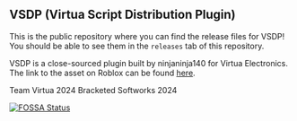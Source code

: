 ## VSDP (Virtua Script Distribution Plugin)

This is the public repository where you can find the release files for VSDP!
You should be able to see them in the `releases` tab of this repository.

VSDP is a close-sourced plugin built by ninjaninja140 for Virtua Electronics.
The link to the asset on Roblox can be found [here](https://create.roblox.com/store/asset/17807104143).

Team Virtua 2024
Bracketed Softworks 2024

[![FOSSA Status](https://app.fossa.com/api/projects/git%2Bgithub.com%2FBracketed%2FVSDS-V3.svg?type=large&issueType=license)](https://app.fossa.com/projects/git%2Bgithub.com%2FBracketed%2FVSDS-V3?ref=badge_large&issueType=license)
